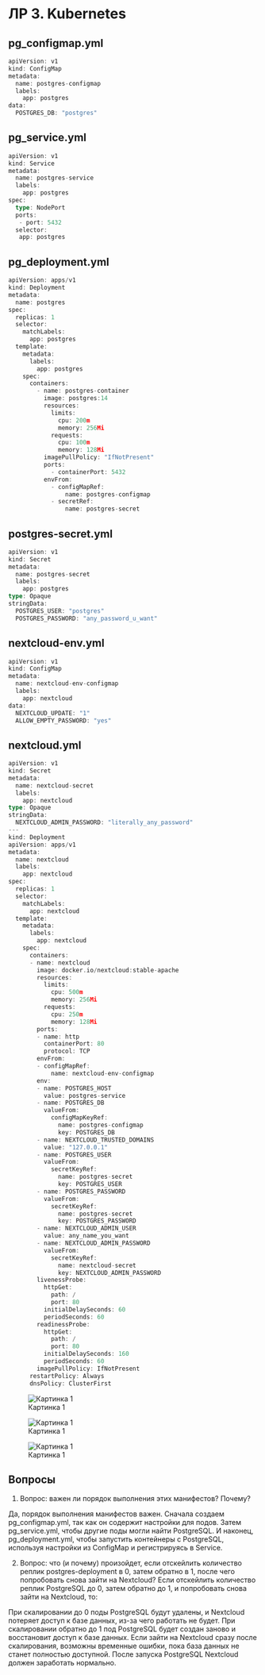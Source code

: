 # ЛР 3. Kubernetes
## pg_configmap.yml
```go
apiVersion: v1
kind: ConfigMap
metadata:
  name: postgres-configmap
  labels:
    app: postgres
data:
  POSTGRES_DB: "postgres"
```

## pg_service.yml
```go
apiVersion: v1
kind: Service
metadata:
  name: postgres-service
  labels:
    app: postgres
spec:
  type: NodePort
  ports:
   - port: 5432
  selector:
   app: postgres
```

## pg_deployment.yml
```go
apiVersion: apps/v1
kind: Deployment
metadata:
  name: postgres
spec:
  replicas: 1
  selector:
    matchLabels:
      app: postgres
  template:
    metadata:
      labels:
        app: postgres
    spec:
      containers:
        - name: postgres-container
          image: postgres:14
          resources:
            limits:
              cpu: 200m
              memory: 256Mi
            requests:
              cpu: 100m
              memory: 128Mi
          imagePullPolicy: "IfNotPresent"
          ports:
            - containerPort: 5432
          envFrom:
            - configMapRef:
                name: postgres-configmap
            - secretRef:
                name: postgres-secret
```
## postgres-secret.yml
```go
apiVersion: v1
kind: Secret
metadata:
  name: postgres-secret
  labels:
    app: postgres
type: Opaque
stringData:
  POSTGRES_USER: "postgres"
  POSTGRES_PASSWORD: "any_password_u_want"
```
## nextcloud-env.yml
```go
apiVersion: v1
kind: ConfigMap
metadata:
  name: nextcloud-env-configmap
  labels:
    app: nextcloud
data:
  NEXTCLOUD_UPDATE: "1"
  ALLOW_EMPTY_PASSWORD: "yes"
```
## nextcloud.yml
```go
apiVersion: v1
kind: Secret
metadata:
  name: nextcloud-secret
  labels:
    app: nextcloud
type: Opaque
stringData:
  NEXTCLOUD_ADMIN_PASSWORD: "literally_any_password"
---
kind: Deployment
apiVersion: apps/v1
metadata:
  name: nextcloud
  labels:
    app: nextcloud
spec:
  replicas: 1
  selector:
    matchLabels:
      app: nextcloud
  template:
    metadata:
      labels:
        app: nextcloud
    spec:
      containers:
      - name: nextcloud
        image: docker.io/nextcloud:stable-apache
        resources:
          limits:
            cpu: 500m
            memory: 256Mi
          requests:
            cpu: 250m
            memory: 128Mi
        ports:
        - name: http
          containerPort: 80
          protocol: TCP
        envFrom:
        - configMapRef:
            name: nextcloud-env-configmap
        env:       
        - name: POSTGRES_HOST
          value: postgres-service
        - name: POSTGRES_DB
          valueFrom:
            configMapKeyRef:
              name: postgres-configmap
              key: POSTGRES_DB
        - name: NEXTCLOUD_TRUSTED_DOMAINS
          value: "127.0.0.1"
        - name: POSTGRES_USER
          valueFrom:
            secretKeyRef:
              name: postgres-secret
              key: POSTGRES_USER
        - name: POSTGRES_PASSWORD
          valueFrom:
            secretKeyRef:
              name: postgres-secret
              key: POSTGRES_PASSWORD
        - name: NEXTCLOUD_ADMIN_USER
          value: any_name_you_want
        - name: NEXTCLOUD_ADMIN_PASSWORD
          valueFrom:
            secretKeyRef:
              name: nextcloud-secret
              key: NEXTCLOUD_ADMIN_PASSWORD
        livenessProbe:
          httpGet:
            path: /
            port: 80
          initialDelaySeconds: 60
          periodSeconds: 60 
        readinessProbe:
          httpGet:
            path: /
            port: 80
          initialDelaySeconds: 160
          periodSeconds: 60
        imagePullPolicy: IfNotPresent
      restartPolicy: Always
      dnsPolicy: ClusterFirst
```

<figure>
  <img
  src="https://github.com/Uberwald/Containers/blob/main/HW3/1.jpg"
  alt="Картинка 1">
  <figcaption>Картинка 1</figcaption>
</figure>

<figure>
  <img
  src="https://github.com/Uberwald/Containers/blob/main/HW3/2.jpg"
  alt="Картинка 1">
  <figcaption>Картинка 1</figcaption>
</figure>

<figure>
  <img
  src="https://github.com/Uberwald/Containers/blob/main/HW3/3.jpg"
  alt="Картинка 1">
  <figcaption>Картинка 1</figcaption>
</figure>

## Вопросы
1. Вопрос: важен ли порядок выполнения этих манифестов? Почему?

Да, порядок выполнения манифестов важен. Сначала создаем pg_configmap.yml, так как он содержит настройки для подов. Затем pg_service.yml, чтобы другие поды могли найти PostgreSQL. И наконец, pg_deployment.yml, чтобы запустить контейнеры с PostgreSQL, используя настройки из ConfigMap и регистрируясь в Service.   

2. Вопрос: что (и почему) произойдет, если отскейлить количество реплик postgres-deployment в 0, затем обратно в 1, после чего попробовать снова зайти на Nextcloud? 
Если отскейлить количество реплик PostgreSQL до 0, затем обратно до 1, и попробовать снова зайти на Nextcloud, то:

При скалировании до 0 поды PostgreSQL будут удалены, и Nextcloud потеряет доступ к базе данных, из-за чего работать не будет.
При скалировании обратно до 1 под PostgreSQL будет создан заново и восстановит доступ к базе данных.
Если зайти на Nextcloud сразу после скалирования, возможны временные ошибки, пока база данных не станет полностью доступной. После запуска PostgreSQL Nextcloud должен заработать нормально.
